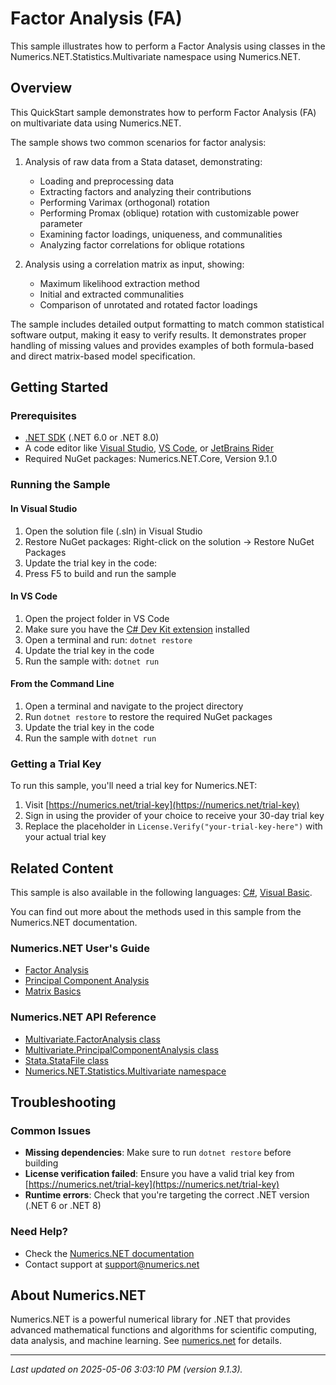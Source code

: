 # Factor Analysis (FA)

This sample illustrates how to perform a Factor Analysis using classes in the Numerics.NET.Statistics.Multivariate namespace using Numerics.NET.

## Overview

This QuickStart sample demonstrates how to perform Factor Analysis (FA) on multivariate data using Numerics.NET.

The sample shows two common scenarios for factor analysis:

1. Analysis of raw data from a Stata dataset, demonstrating:
   - Loading and preprocessing data
   - Extracting factors and analyzing their contributions
   - Performing Varimax (orthogonal) rotation
   - Performing Promax (oblique) rotation with customizable power parameter
   - Examining factor loadings, uniqueness, and communalities
   - Analyzing factor correlations for oblique rotations

2. Analysis using a correlation matrix as input, showing:
   - Maximum likelihood extraction method
   - Initial and extracted communalities
   - Comparison of unrotated and rotated factor loadings
   
The sample includes detailed output formatting to match common statistical software output,
making it easy to verify results. It demonstrates proper handling of missing values and
provides examples of both formula-based and direct matrix-based model specification.


## Getting Started

### Prerequisites

- [.NET SDK](https://dotnet.microsoft.com/download) (.NET 6.0 or .NET 8.0)
- A code editor like [Visual Studio](https://visualstudio.microsoft.com/), [VS Code](https://code.visualstudio.com/), or [JetBrains Rider](https://www.jetbrains.com/rider/)
- Required NuGet packages: Numerics.NET.Core, Version 9.1.0

### Running the Sample

#### In Visual Studio
1. Open the solution file (.sln) in Visual Studio
2. Restore NuGet packages: Right-click on the solution → Restore NuGet Packages
3. Update the trial key in the code:
4. Press F5 to build and run the sample

#### In VS Code

1. Open the project folder in VS Code
2. Make sure you have the [C# Dev Kit extension](https://marketplace.visualstudio.com/items?itemName=ms-dotnettools.csdevkit) installed
3. Open a terminal and run: `dotnet restore`
4. Update the trial key in the code 
5. Run the sample with: `dotnet run`

#### From the Command Line

1. Open a terminal and navigate to the project directory
2. Run `dotnet restore` to restore the required NuGet packages
3. Update the trial key in the code
4. Run the sample with `dotnet run`

### Getting a Trial Key

To run this sample, you'll need a trial key for Numerics.NET:

1. Visit [https://numerics.net/trial-key](https://numerics.net/trial-key)
2. Sign in using the provider of your choice to receive your 30-day trial key
3. Replace the placeholder in `License.Verify("your-trial-key-here")` with your actual trial key

## Related Content

This sample is also available in the following languages: 
[C#](https://github.com/NumericsDotNet/quickstart-csharp/tree/net8.0/statistics/multivariate-analysis/factor-analysis), [Visual Basic](https://github.com/NumericsDotNet/quickstart-visualbasic/tree/net8.0/statistics/multivariate-analysis/factor-analysis).

You can find out more about the methods used in this sample from the Numerics.NET documentation.

### Numerics.NET User's Guide

- [Factor Analysis](https://numerics.net/documentation/latest/statistics/multivariate-analysis/factor-analysis)
- [Principal Component Analysis](https://numerics.net/documentation/latest/statistics/multivariate-analysis/principal-component-analysis)
- [Matrix Basics](https://numerics.net/documentation/latest/vector-and-matrix/matrices/matrix-basics)

### Numerics.NET API Reference

- [Multivariate.FactorAnalysis class](https://numerics.net/documentation/latest/reference/numerics.net.statistics.multivariate.factoranalysis)
- [Multivariate.PrincipalComponentAnalysis class](https://numerics.net/documentation/latest/reference/numerics.net.statistics.multivariate.principalcomponentanalysis)
- [Stata.StataFile class](https://numerics.net/documentation/latest/reference/numerics.net.data.stata.statafile)
- [Numerics.NET.Statistics.Multivariate namespace](https://numerics.net/documentation/latest/reference/numerics.net.statistics.multivariate)


## Troubleshooting

### Common Issues

- **Missing dependencies**: Make sure to run `dotnet restore` before building
- **License verification failed**: Ensure you have a valid trial key from [https://numerics.net/trial-key](https://numerics.net/trial-key)
- **Runtime errors**: Check that you're targeting the correct .NET version (.NET 6 or .NET 8)

### Need Help?

- Check the [Numerics.NET documentation](https://numerics.net/documentation/)
- Contact support at [support@numerics.net](mailto:support@numerics.net?subject=FactorAnalysis%20QuickStart%20Sample%20%28F%23%29)

## About Numerics.NET

Numerics.NET is a powerful numerical library for .NET that provides advanced mathematical 
functions and algorithms for scientific computing, data analysis, and machine learning.
See [numerics.net](https://numerics.net) for details.

---

_Last updated on 2025-05-06 3:03:10 PM (version 9.1.3)._
